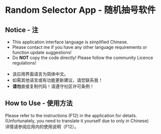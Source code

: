 # Random Selector App - 随机抽号软件
## Notice - 注
+ This application interface language is simplified Chinese.</br>
+ Please contact me if you have any other language requirements or function update suggestions!</br>
+ Do **NOT** copy the code directly! Please follow the community Licence regulations!</br></br>
+ 该应用界面语言为简体中文。</br>
+ 如需其他语言或有功能更新建议，请您联系我！</br>
+ **请勿**直接复制代码！请遵守社区许可条例！

## How to Use - 使用方法
Please refer to the instructions (F12) in the application for details.</br>
(Unfortunately, you need to translate it yourself due to only in Chinese)</br>
详情请参阅应用内的使用说明（F12）。
